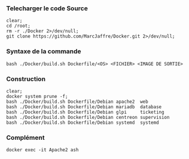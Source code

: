 ### Telecharger le code Source 
```
clear;
cd /root;
rm -r ./Docker 2>/dev/null;
git clone https://github.com/MarcJaffre/Docker.git 2>/dev/null;
```

### Syntaxe de la commande
```
bash ./Docker/build.sh Dockerfile/<OS> <FICHIER> <IMAGE DE SORTIE>
```

### Construction
```
clear;
docker system prune -f;
bash ./Docker/build.sh Dockerfile/Debian apache2  web
bash ./Docker/build.sh Dockerfile/Debian mariadb  database
bash ./Docker/build.sh Dockerfile/Debian glpi     ticketing
bash ./Docker/build.sh Dockerfile/Debian centreon supervision
bash ./Docker/build.sh Dockerfile/Debian systemd  systemd
```

### Complément
```
docker exec -it Apache2 ash
```
